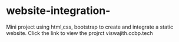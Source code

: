 # website-integration-
Mini project using html,css, bootstrap to create and integrate a static website.
Click the link to view the projrct viswajith.ccbp.tech
